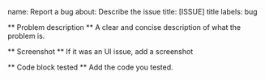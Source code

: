 name: Report a bug
about: Describe the issue
title: [ISSUE] title
labels: bug

** Problem description **
A clear and concise description of what the problem is.

** Screenshot **
If it was an UI issue, add a screenshot

** Code block tested **
Add the code you tested.